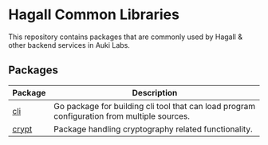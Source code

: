 # Hagall Common Libraries

This repository contains packages that are commonly used by Hagall & other backend services in Auki Labs.

## Packages

| Package            | Description                                                           |
| ------------------ | --------------------------------------------------------------------- |
| [cli](cli)         | Go package for building cli tool that can load program configuration from multiple sources. |
| [crypt](crypt)     | Package handling cryptography related functionality. |
